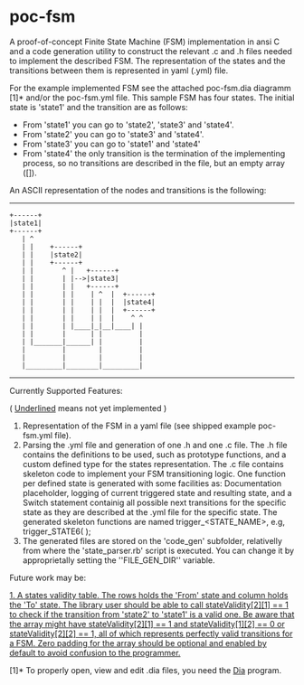 # poc-fsm

A proof-of-concept Finite State Machine (FSM) implementation in ansi C and a code generation utility to construct the relevant .c and .h files needed to implement the described FSM. The representation of the states and the transitions between them is represented in yaml (.yml) file.

For the example implemented FSM see the attached poc-fsm.dia diagramm [1]* and/or the poc-fsm.yml file. This sample FSM has four states. The initial state is 'state1' and the transition are as follows:

  * From 'state1' you can go to 'state2', 'state3' and 'state4'.
  * From 'state2' you can go to 'state3' and 'state4'.
  * From 'state3' you can go to 'state1' and 'state4'
  * From 'state4' the only transition is the termination of the implementing process, so no transitions are described in the file, but an empty array ([]).

An ASCII representation of the nodes and transitions is the following:

***
    +------+
    |state1|
    +------+
       | ^
       | |    +------+
       | |    |state2|
       | |    +------+    
       | |       ^ |   +------+
       | |       | |-->|state3|
       | |       | |   +------+
       | |       | |    | ^  |  +------+
       | |       | |    | |  |  |state4|
       | |       | |    | |  |  +------+
       | |       | |    | |  |    ^ ^ 
       | |       | |____|_|__|____| |
       | |       |      | |         |
       | |_______|______| |         |
       |         |        |         |
       |         |        |         |
       |_________|________|_________|
***

Currently Supported Features: 

( <u>Underlined</u> means not yet implemented )

 1. Representation of the FSM in a yaml file (see shipped example poc-fsm.yml file).
 2. Parsing the .yml file and generation of one .h and one .c file. The .h file contains the definitions to be used, such as prototype functions, and a custom defined type for the states representation. The .c file contains skeleton code to implement your FSM transitioning logic. One function per defined state is generated with some facilities as: Documentation placeholder, logging of current triggered state and resulting state, and a Switch statement containig all possible next transitions for the specific state as they are described at the .yml file for the specific state. The generated skeleton functions are named trigger_<STATE_NAME\>, e.g, trigger_STATE6( );
 3. The generated files are stored on the 'code_gen' subfolder, relativelly from where the 'state_parser.rb' script is executed. You can change it by approprietally setting the ''FILE_GEN_DIR'' variable.

Future work may be:

<u> 1. A states validity table. The rows holds the 'From' state and column holds the 'To' state. The library user should be able to call stateValidity[2][1] == 1 to check if the transition from 'state2' to 'state1' is a valid one. Be aware that the array might have stateValidity[2][1] == 1 and stateValidity[1][2] == 0 or stateValidity[2][2] == 1, all of which represents perfectly valid transitions for a FSM. Zero padding for the array should be optional and enabled by default to avoid confusion to the programmer.</u>


[1]* To properly open, view and edit .dia files, you need the [Dia](http://live.gnome.org/Dia) program.



